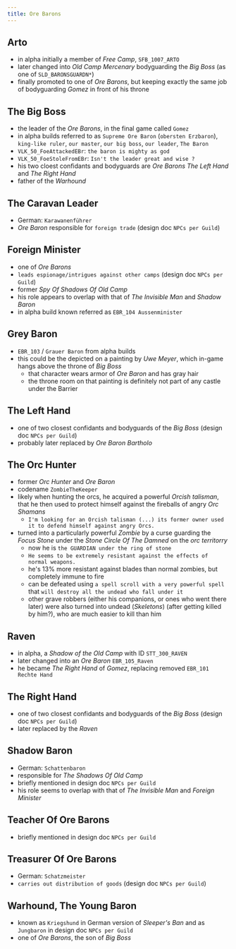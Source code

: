```yaml
---
title: Ore Barons
---
```


## Arto
- in alpha initially a member of _Free Camp_, `SFB_1007_ARTO`
- later changed into _Old Camp Mercenary_ bodyguarding the _Big Boss_ (as one of `SLD_BARONSGUARDN*`)
- finally promoted to one of _Ore Barons_, but keeping exactly the same job of bodyguarding _Gomez_ in front of his throne

## The Big Boss
- the leader of the _Ore Barons_, in the final game called `Gomez`
- in alpha builds referred to as `Supreme Ore Baron` (`obersten Erzbaron`), `king-like ruler`, `our master`, `our big boss`, `our leader`, `The Baron`
- `VLK_50_FoeAttackedEBr`: `the baron is mighty as god`
- `VLK_50_FoeStoleFromEBr`: `Isn't the leader great and wise ?`
- his two cloest confidants and bodyguards are _Ore Barons_ _The Left Hand_ and _The Right Hand_
- father of the _Warhound_

## The Caravan Leader
- German: `Karawanenführer`
- _Ore Baron_ responsible for `foreign trade` (design doc `NPCs per Guild`)

## Foreign Minister
- one of _Ore Barons_
- `leads espionage/intrigues against other camps` (design doc `NPCs per Guild`)
- former _Spy Of Shadows Of Old Camp_
- his role appears to overlap with that of _The Invisible Man_ and _Shadow Baron_
- in alpha build known referred as `EBR_104 Aussenminister`

## Grey Baron
- `EBR_103` / `Grauer Baron` from alpha builds
- this could be the depicted on a painting by _Uwe Meyer_, which in-game hangs above the throne of _Big Boss_
  - that character wears armor of _Ore Baron_ and has gray hair
  - the throne room on that painting is definitely not part of any castle under the Barrier

## The Left Hand
- one of two closest confidants and bodyguards of the _Big Boss_ (design doc `NPCs per Guild`)
- probably later replaced by _Ore Baron_ _Bartholo_

## The Orc Hunter
- former _Orc Hunter_ and _Ore Baron_
- codename `ZombieTheKeeper`
- likely when hunting the orcs, he acquired a powerful _Orcish talisman_, that he then used to protect himself against the fireballs of angry _Orc Shamans_ 
  - `I'm looking for an Orcish talisman (...) its former owner used it to defend himself against angry Orcs.`
- turned into a particularly powerful _Zombie_ by a curse guarding the _Focus Stone_ under the _Stone Circle Of The Damned_ on the _orc territorry_
  - now he is `the GUARDIAN under the ring of stone`
  - `He seems to be extremely resistant against the effects of normal weapons.`
  - he's 13% more resistant against blades than normal zombies, but completely immune to fire
  - can be defeated using `a spell scroll with a very powerful spell` that `will destroy all the undead who fall under it`
  - other grave robbers (either his companions, or ones who went there later) were also turned into undead (_Skeletons_) (after getting killed by him?), who are much easier to kill than him

## Raven
- in alpha, a _Shadow of the Old Camp_ with ID `STT_300_RAVEN`
- later changed into an _Ore Baron_ `EBR_105_Raven` 
- he became _The Right Hand_ of _Gomez_, replacing removed `EBR_101 Rechte Hand`

## The Right Hand
- one of two closest confidants and bodyguards of the _Big Boss_ (design doc `NPCs per Guild`)
- later replaced by the _Raven_

## Shadow Baron
- German: `Schattenbaron`
- responsible for _The Shadows Of Old Camp_
- briefly mentioned in design doc `NPCs per Guild`
- his role seems to overlap with that of _The Invisible Man_ and _Foreign Minister_

## Teacher Of Ore Barons
- briefly mentioned in design doc `NPCs per Guild`

## Treasurer Of Ore Barons
- German: `Schatzmeister`
- `carries out distribution of goods` (design doc `NPCs per Guild`)

## Warhound, The Young Baron
- known as `Kriegshund` in German version of _Sleeper's Ban_ and as `Jungbaron` in design doc `NPCs per Guild`
- one of _Ore Barons_, the son of _Big Boss_

